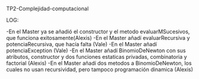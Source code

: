 TP2-Complejidad-computacional

LOG:

-En el Master ya se añadió el constructor y el metodo evaluarMSucesivos, que funciona exitosamente(Alexis)
-En el Master añadí evaluarRecursiva y potenciaRecursiva, que hacía falta (Vale)
-En el Master añadí potenciaException (Vale)
-En el Master añadí BinomioDeNewton con sus atributos, constructor y dos funciones estaticas privadas, combinatoria y factorial (Alexis)
-En el Master añadí dos metodos a BinomioDeNewton, los cuales no usan recursividad, pero tampoco programación dinamica (Alexis)
